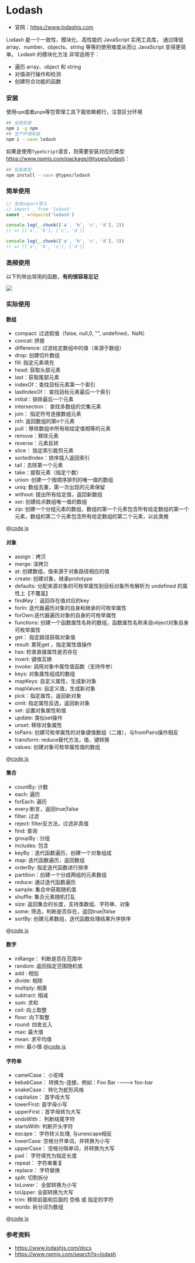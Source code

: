
# Lodash

- 官网：<https://www.lodashjs.com>

Lodash 是一个一致性、模块化、高性能的 JavaScript 实用工具库， 通过降低 array、number、objects、string 等等的使用难度从而让 JavaScript 变得更简单。 Lodash 的模块化方法 非常适用于：

- 遍历 array、object 和 string
- 对值进行操作和检测
- 创建符合功能的函数

### 安装

使用`npm`或者`pnpm`等包管理工具下载依赖都行，注意区分环境

```bash
## 全局安装
npm i -g npm
## 生产环境安装
npm i --save lodash

```

如果是使用`TypeScript`语言，则需要安装对应的类型<https://www.npmjs.com/package/@types/lodash>：

```bash
## 安装类型
npm install --save @types/lodash
```


### 简单使用

```js
// 支持import导入
// import _ from 'lodash'
const _ =require('lodash')

console.log(_.chunk(['a', 'b', 'c', 'd'], 2))
// => [['a', 'b'], ['c', 'd']]

console.log(_.chunk(['a', 'b', 'c', 'd'], 3))
// => [['a', 'b', 'c'], ['d']]

```

### 高频使用

以下列举出常用的函数，**有的很容易忘记**

![](./lodash.png)

### 实际使用 

#### 数组

- compact: 过滤假值（false, null,0, "", undefined，NaN）
- concat: 拼接
- difference: 过滤给定数组中的值（来源于数组）
- drop:  创建切片数组
- fill:  指定元素填充
- head: 获取头部元素
- last：获取尾部元素
- indexOf：查找目标元素第一个索引
- lastIndexOf： 查找目标元素最后一个索引
- initial：排除最后一个元素
- intersection： 查找多数组的交集元素
- join： 指定符号连接数组元素
- nth:  返回数组的第n个元素
- pull：移除数组中所有和给定值相等的元素
- remove：移除元素
- reverse：元素反转
- slice： 指定索引裁剪元素
- sortedIndex：排序插入返回索引
- tail：去除第一个元素
- take：提取元素（指定个数）
- union: 创建一个按顺序排列的唯一值的数组
- uniq: 数组去重，第一次出现的元素保留
- without: 提出所有给定值，返回新数组
- xor: 创建给点数组唯一值的数组
- zip: 创建一个分组元素的数组，数组的第一个元素包含所有给定数组的第一个元素，数组的第二个元素包含所有给定数组的第二个元素，以此类推

@[code js](@code/node/lodash/demo-array.js)

#### 对象

- assign：拷贝
- merge:  深拷贝
- at:  创建数组，值来源于对象路径相应的值
- create: 创建对象，继承prototype
- defaults: 分配来源对象的可枚举属性到目标对象所有解析为 undefined 的属性上【不覆盖】
- findKey： 返回存在值对应的key
- forIn: 迭代器遍历对象的自身和继承的可枚举属性
- forOwn:迭代器遍历对象的自身的可枚举属性
- functions: 创建一个函数属性名称的数组，函数属性名称来自object对象自身可枚举属性
- get： 指定路径获取对象值
- result: 累死get ，指定属性值操作
- has:  检查直接属性是否存在
- invert: 键值互换
- invoke: 调用对象中属性值函数（支持传参）
- keys: 对象属性组成的数组
- mapKeys: 自定义属性，生成新对象
- mapValues: 自定义值，生成新对象
- pick：指定属性，返回新对象
- omit: 指定属性反选，返回新对象
- set:  设置对象属性和值
- update: 类似set操作
- unset: 移除对象属性
- toPairs:  创建可枚举属性的对象键值数组（二维），与fromPairs操作相反
- transform: reduce替代方法，值、键转换
- values:  创建对象可枚举属性值的数组

@[code js](@code/node/lodash/demo-object.js)

#### 集合

- countBy:  计数
- each: 遍历
- forEach: 遍历
- every:断言，返回true|false
- filter: 过滤
- reject: filter反方法，过滤非真值
- find: 查询
- groupBy : 分组
- includes: 包含
- keyBy：迭代函数遍历，创建一个对象组成
- map:  迭代函数遍历，返回数组
- orderBy: 指定迭代函数进行排序
- partition：创建一个分成两组的元素数组
- reduce:   通过迭代函数遍历
- sample:  集合中获取随机值
- shuffle: 集合元素随机打乱
- size: 返回集合的长度，支持类数组、字符串、对象
- some: 筛选，判断是否存在，返回true|false
- sortBy: 创建元素数组，迭代函数处理结果升序排序

@[code js](@code/node/lodash/demo-set.js)


#### 数字

- inRange： 判断是否在范围中
- random: 返回指定范围随机值
- add : 相加
- divide: 相除
- multiply: 相乘
- subtract: 相减
- sum:  求和
- ceil:  向上取整
- floor: 向下取整
- round: 四舍五入
- max: 最大值
- mean: 求平均值
- min: 最小值
@[code js](@code/node/lodash/demo-num.js)

#### 字符串

- camelCase： 小驼峰
- kebabCase： 转换为-连接，例如：Foo Bar ----> foo-bar
- snakeCase： 转化为蛇形风格
- capitalize： 首字母大写
- lowerFirst:  首字母小写
- upperFirst：首字母转为大写
- endsWith： 判断结尾字符
- startsWith: 判断开头字符
- escape： 字符转义处理, 与unescape相反
- lowerCase: 空格分开单词，并转换为小写
- upperCase： 空格分隔单词，并转换为大写
- pad： 字符填充为指定长度
- repeat： 字符串重复
- replace： 字符替换
- split: 切割拆分
- toLower： 全部转换为小写
- toUpper:  全部转换为大写
- trim: 移除前面和后面的 空格 或 指定的字符
- words: 拆分词为数组


@[code js](@code/node/lodash/demo-string.js)



### 参考资料

- <https://www.lodashjs.com/docs>
- <https://www.npmjs.com/search?q=lodash>

